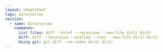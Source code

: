 ```yaml
---
layout: cheatsheet
tags: directories
section:
  - name: Directories
    commands:
      List files: diff --brief --recursive --new-file dir1/ dir2/
      Diff: diff --recursive --unified --text --new-file dir1/ dir2/
      Using git: git diff --no-index dir1/ dir2/
---
```

